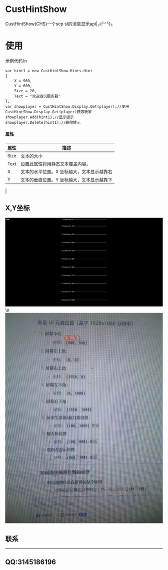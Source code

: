 # CustHintShow
CustHintShow(CHS)一个scp sl的消息显示api|╭(╯^╰)╮
# 使用
示例代码\n
```Csharp
var hint1 = new CustHintShow.Hints.Hint
{
    X = 960,
    Y = 600,
    Size = 20,
    Text = "欢迎游玩服务器"
};
var showplayer = CustHintShow.Display.Get(player);//使用CustHintShow.Display.Get(player)获取玩家
showplayer.Add(hint1);//显示提示
showplayer.Delete(hint1);//删除提示
```
#### 属性
| 属性 | 描述 |
| - | - |
| Size | 文本的大小 |
| Text | 设置此属性将用静态文本覆盖内容。 |
| X | 文本的水平位置。X 坐标越大，文本显示越靠右 |
| Y | 文本的垂直位置。Y 坐标越大，文本显示越靠下 |
 |
## X,Y坐标
![The position of Y coordinate](YCoordinateExample.jpg)
\n
![Some pos of Y and X](XY.jpg)
## 联系
---
QQ:3145186196
---
